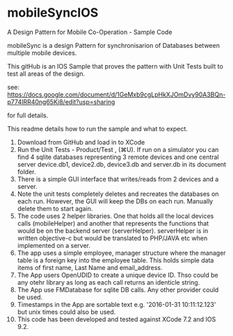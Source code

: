 # mobileSyncIOS
A Design Pattern for Mobile Co-Operation - Sample Code

mobileSync is a design Pattern for synchronisarion of Databases between multiple mobile devices.

This gitHub is an IOS Sample that proves the pattern with Unit Tests built to test all areas of the design.

see:
https://docs.google.com/document/d/1GeMxb9cgLpHkXJOmDvy90A3BQn-p774IRR40ng65Ki8/edit?usp=sharing

for full details.

This readme details how to run the sample and what to expect.

1. Download from GitHub and load in to XCode
2. Run the Unit Tests - Product/Test , (⌘U). If run on a simulator you can find 4 sqlite databases representing 3 remote devices and one central server device.db1, device2.db, device3.db and server.db in its document folder.
3. There is a simple GUI interface that writes/reads from 2 devices and a server.
4. Note the unit tests completely deletes and recreates the databases on each run. However, the GUI will keep the DBs on each run. Manually delete them to start again.
5. The code uses 2 helper libraries. One that holds all the local devices calls (mobileHelper) and another that represents the functions that would be on the backend server (serverHelper). serverHelper is in written objective-c but would be translated to PHP/JAVA etc when implemented on a server.
6. The app uses a simple employee, manager structure where the manager table is a foreign key into the employee table. This holds simple data items of first name, Last Name and email_address.
7. The App users OpenUDID to create a unique device ID. Thso could be any otehr library as long as each call returns an identicle string.
8. The App use FMDatabase for sqlite DB calls. Any other provider could be used.
9. Timestamps in the App are sortable text e.g. '2016-01-31 10:11:12.123' but unix times could also be used. 
10. This code has been developed and tested against XCode 7.2 and IOS 9.2.
